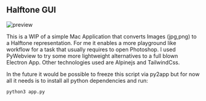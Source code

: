 ## Halftone GUI

![preview](./preview.gif)

This is a WIP of a simple Mac Application that converts Images (jpg,png) to a Halftone representation. For me it enables a more playground like workflow for a task that usually requires to open Photoshop. I used PyWebview to try some more lightweight alternatives to a full blown Electron App. Other technologies used are Alpinejs and TailwindCss.

In the future it would be possible to freeze this script via py2app but for now all it needs is to install all python dependencies and run:

`python3 app.py`
